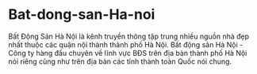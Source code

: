 # Bat-dong-san-Ha-noi
Bất Động Sản Hà Nội là kênh truyền thông tập trung nhiều nguồn nhà đẹp nhất thuộc các quận nội thành thành phố Hà Nội. Bất động sản Hà Nội - Công ty hàng đầu chuyên về lĩnh vực BĐS trên địa bàn thành phố Hà Nội nói riêng cũng như trên địa bàn các tỉnh thành toàn Quốc nói chung. 
